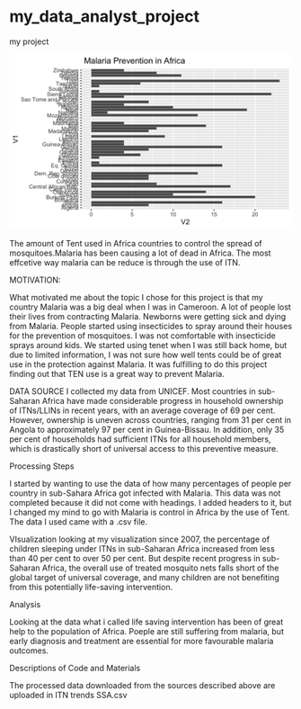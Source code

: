 # my_data_analyst_project
my project

![Use of Insecticide treated mosquitoe Net in Africa](https://raw.githubusercontent.com/carineammons/my_data_analyst_project/main/MalariaPlot%20(2).png)

 The amount of Tent used in Africa countries to control the spread of mosquitoes.Malaria has been causing a lot of dead in Africa. The most effcetive way malaria can be reduce is through the use of ITN.
 
 
 MOTIVATION:
 
 What motivated me about the topic I chose for this project is that my country Malaria was a big deal when I was in Cameroon. A lot of people lost their lives from contracting Malaria. Newborns were getting sick and dying from Malaria. People started using insecticides to spray around their houses for the prevention of mosquitoes. I was not comfortable with insecticide sprays around kids. We started using tenet when I was still back home, but due to limited information, I was not sure how well tents could be of great use in the protection against Malaria. It was fulfilling to do this project finding out that TEN use is a great way to prevent Malaria.                                                                                                                                                                                


DATA SOURCE
I collected my data from UNICEF. Most countries in sub-Saharan Africa have made considerable progress in household ownership of ITNs/LLINs in recent years, with an average coverage of 69 per cent. However, ownership is uneven across countries, ranging from 31 per cent in Angola to approximately 97 per cent in Guinea-Bissau. In addition, only 35 per cent of households had sufficient ITNs for all household members, which is drastically short of universal access to this preventive measure.




Processing Steps

I started by wanting to use the data of how many percentages of people per country in sub-Sahara Africa got infected with Malaria. This data was not completed because it did not come with headings. I added headers to it, but I changed my mind to go with Malaria is control in Africa by the use of Tent. The data I used came with a .csv file.


VIsualization
looking at my visualization since 2007, the percentage of children sleeping under ITNs in sub-Saharan Africa increased from less than 40 per cent to over 50 per cent. But despite recent progress in sub-Saharan Africa, the overall use of treated mosquito nets falls short of the global target of universal coverage, and many children are not benefiting from this potentially life-saving intervention.




Analysis

Looking at the data  what i called life saving intervention has been of great help to the population of Africa. Poeple are still suffering from malaria, but early diagnosis and treatment are essential for more favourable malaria outcomes. 


Descriptions of Code and Materials


The processed data downloaded from the sources described above are uploaded in ITN trends SSA.csv
